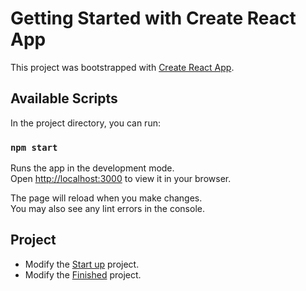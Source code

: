 # Getting Started with Create React App

This project was bootstrapped with [Create React App](https://github.com/facebook/create-react-app).

## Available Scripts

In the project directory, you can run:

### `npm start`

Runs the app in the development mode.\
Open [http://localhost:3000](http://localhost:3000) to view it in your browser.

The page will reload when you make changes.\
You may also see any lint errors in the console.

## Project
- Modify the [Start up](https://scrimba.com/learn/learnreact/navbar-styling-co6b241c280719be40956bba1) project.
- Modify the [Finished](https://scrimba.com/scrim/co884451eadd13a1d506ba80d) project.